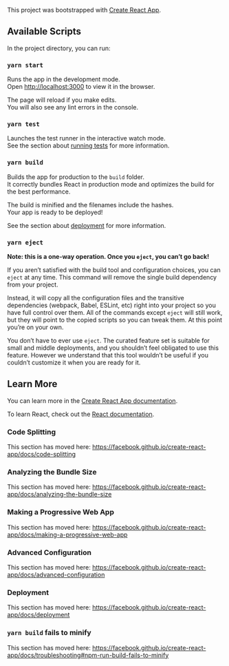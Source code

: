This project was bootstrapped with [Create React App](https://github.com/facebook/create-react-app).

## Available Scripts

In the project directory, you can run:

### `yarn start`

Runs the app in the development mode.<br />
Open [http://localhost:3000](http://localhost:3000) to view it in the browser.

The page will reload if you make edits.<br />
You will also see any lint errors in the console.

### `yarn test`

Launches the test runner in the interactive watch mode.<br />
See the section about [running tests](https://facebook.github.io/create-react-app/docs/running-tests) for more information.

### `yarn build`

Builds the app for production to the `build` folder.<br />
It correctly bundles React in production mode and optimizes the build for the best performance.

The build is minified and the filenames include the hashes.<br />
Your app is ready to be deployed!

See the section about [deployment](https://facebook.github.io/create-react-app/docs/deployment) for more information.

### `yarn eject`

**Note: this is a one-way operation. Once you `eject`, you can’t go back!**

If you aren’t satisfied with the build tool and configuration choices, you can `eject` at any time. This command will remove the single build dependency from your project.

Instead, it will copy all the configuration files and the transitive dependencies (webpack, Babel, ESLint, etc) right into your project so you have full control over them. All of the commands except `eject` will still work, but they will point to the copied scripts so you can tweak them. At this point you’re on your own.

You don’t have to ever use `eject`. The curated feature set is suitable for small and middle deployments, and you shouldn’t feel obligated to use this feature. However we understand that this tool wouldn’t be useful if you couldn’t customize it when you are ready for it.

## Learn More

You can learn more in the [Create React App documentation](https://facebook.github.io/create-react-app/docs/getting-started).

To learn React, check out the [React documentation](https://reactjs.org/).

### Code Splitting

This section has moved here: https://facebook.github.io/create-react-app/docs/code-splitting

### Analyzing the Bundle Size

This section has moved here: https://facebook.github.io/create-react-app/docs/analyzing-the-bundle-size

### Making a Progressive Web App

This section has moved here: https://facebook.github.io/create-react-app/docs/making-a-progressive-web-app

### Advanced Configuration

This section has moved here: https://facebook.github.io/create-react-app/docs/advanced-configuration

### Deployment

This section has moved here: https://facebook.github.io/create-react-app/docs/deployment

### `yarn build` fails to minify

This section has moved here: https://facebook.github.io/create-react-app/docs/troubleshooting#npm-run-build-fails-to-minify


<!-- 
scss  安装node-sass  sass-loader -D就可以使用

less要自己配置  
  1.先安装yarn add less less-loader -D
  2.
    const lessRegex = /\.(less)$/; // 全局配置.less结尾的文件，此文件都是全局样式
    const lessModuleRegex = /\.module\.less$/;//全局匹配以xxx.module.less结尾的文件，只在当前组件中起作用的less文件 

  3.
     {
        test: lessRegex,
        exclude: lessModuleRegex,
        use: getStyleLoaders(
        {
            importLoaders: 2,
            sourceMap: isEnvProduction && shouldUseSourceMap,
        },
        'less-loader'
        ),
        // Don't consider CSS imports dead code even if the
        // containing package claims to have no side effects.
        // Remove this when webpack adds a warning or an error for this.
        // See https://github.com/webpack/webpack/issues/6571
        sideEffects: true,
    },
    // Adds support for CSS Modules, but using SASS
    // using the extension .module.scss or .module.sass
    {
        test: lessModuleRegex,
        use: getStyleLoaders(
        {
            importLoaders: 2,
            sourceMap: isEnvProduction && shouldUseSourceMap,
            //modules: true,//modules为true表示开启css样式模块化
            // getLocalIdent: getCSSModuleLocalIdent,
            modules: {
            getLocalIdent: getCSSModuleLocalIdent,
            }
        },
        'less-loader'
        ),
    }, 
 -->